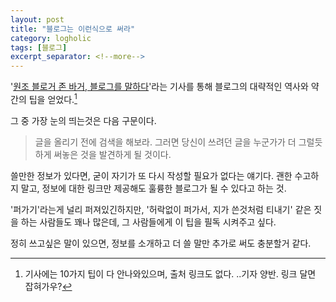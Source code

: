 ```yaml
---
layout: post
title: "블로그는 이런식으로 써라"
category: logholic
tags: [블로그]
excerpt_separator: <!--more-->
---
```


'[원조 블로거 존 바거, 블로그를 말하다](http://itnews.inews24.com/php/news_view.php?g_serial=301777&amp;g_menu=020600)'라는 기사를 통해 블로그의 대략적인 역사와 약간의 팁을 얻었다.<!--more-->[^1]

[^1]: 기사에는 10가지 팁이 다 안나와있으며, 출처 링크도 없다. ..기자 양반. 링크 달면 잡혀가우?

그 중 가장 눈의 띄는것은 다음 구문이다.

> 글을 올리기 전에 검색을 해보라. 그러면 당신이 쓰려던 글을 누군가가 더 그럴듯하게 써놓은 것을 발견하게 될 것이다.

쓸만한 정보가 있다면, 굳이 자기가 또 다시 작성할 필요가 없다는 얘기다. 괜한 수고하지 말고, 정보에 대한 링크만 제공해도 훌륭한 블로그가 될 수 있다고 하는 것.

'퍼가기'라는게 널리 퍼져있긴하지만, '허락없이 퍼가서, 지가 쓴것처럼 티내기' 같은 짓을 하는 사람들도 꽤나 많은데, 그 사람들에게 이 팁을 필독 시켜주고 싶다.

정히 쓰고싶은 말이 있으면, 정보를 소개하고 더 쓸 말만 추가로 써도 충분할거 같다.
